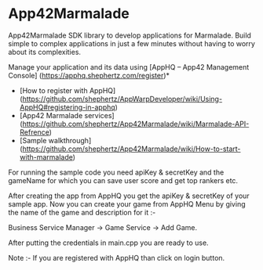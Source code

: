 App42Marmalade
==============

App42Marmalade SDK library to develop applications for Marmalade. Build simple to complex applications in just a few minutes without having to worry about its complexities. 

Manage your application and its data using [AppHQ – App42 Management Console] (https://apphq.shephertz.com/register)*

* [How to register with AppHQ] (https://github.com/shephertz/AppWarpDeveloper/wiki/Using-AppHQ#registering-in-apphq)
* [App42 Marmalade services] (https://github.com/shephertz/App42Marmalade/wiki/Marmalade-API-Refrence)
* [Sample walkthrough] (https://github.com/shephertz/App42Marmalade/wiki/How-to-start-with-marmalade)

For running the sample code you need apiKey & secretKey and the gameName for which you can save user score and get top rankers etc. 

After creating the app from AppHQ you get the apiKey & secretKey of your sample app.
Now you can create your game from AppHQ Menu by giving the name of the game and description for it :-

Business Service Manager -> Game Service -> Add Game.


After putting the credentials in main.cpp you are ready to use.




Note :- If you are registered with AppHQ than click on login button. 


